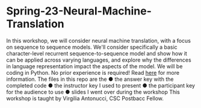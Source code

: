 # Spring-23-Neural-Machine-Translation

In this workshop, we will consider neural machine translation, with a focus on sequence to sequence models. We'll consider specifically a basic character-level recurrent sequence-to-sequence model and show how it can be applied across varying languages, and explore why the differences in language representation impact the aspects of the model. We will be coding in Python. No prior experience is required! Read [here](https://csc.barnard.edu/events/automatic-accent-insertion) for more information.
The files in this repo are the 
●	the answer key with the completed code
●	the instructor key I used to present
●	the participant key for the audience to use
●	slides I went over during the workshop
This workshop is taught by Virgilia Antonucci, CSC Postbacc Fellow.
